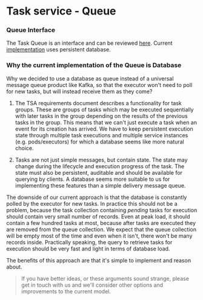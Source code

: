 # Task service - Queue

### Queue Interface

The Task Queue is an interface and can be reviewed [here](../internal/service/queue.go).
Current [implementation](../internal/storage/storage.go) uses persistent database.

### Why the current implementation of the Queue is Database

Why we decided to use a database as queue instead of a universal message queue product
like Kafka, so that the executor won't need to poll for new tasks, but will instead
receive them as they come?

1. The TSA requirements document describes a functionality for task groups.
   These are groups of tasks which may be executed sequentially with later tasks in the
   group depending on the results of the previous tasks in the group. This means that we
   can't just execute a task when an event for its creation has arrived. We have to keep
   persistent execution state through multiple task executions and multiple service instances
   (e.g. pods/executors) for which a database seems like more natural choice.

2. Tasks are not just simple messages, but contain state. The state may change during
   the lifecycle and execution progress of the task. The state must also be persistent,
   auditable and should be available for querying by clients. A database seems more suitable
   to us for implementing these features than a simple delivery message queue.

The downside of our current approach is that the database is constantly polled by the
executor for new tasks. In practice this should not be a problem, because the task collection
containing *pending* tasks for execution should contain very small number of records.
Even at peak load, it should contain a few hundred tasks at most, because after tasks
are executed they are removed from the queue collection. We expect that the queue collection
will be empty most of the time and even when it isn't, there won't be many records inside.
Practically speaking, the query to retrieve tasks for execution should be very fast and
light in terms of database load.

The benefits of this approach are that it's simple to implement and reason about.

> If you have better ideas, or these arguments sound strange, please get in touch with us
> and we'll consider other options and improvements to the current model.
